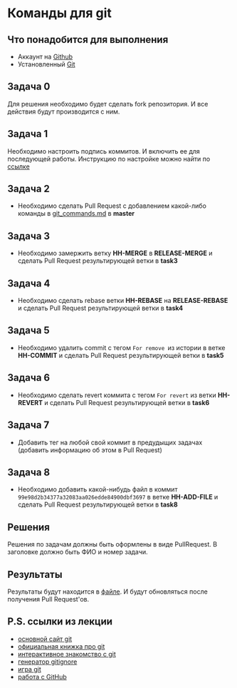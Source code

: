 # Команды для git
## Что понадобится для выполнения
* Аккаунт на [Github](https://github.com)
* Установленный [Git](https://git-scm.com)
## Задача 0
Для решения необходимо будет сделать fork репозитория. И все действия будут производится с ним.
## Задача 1
Необходимо настроить подпись коммитов. И включить ее для последующей работы.
Инструкцию по настройке можно найти по [ссылке](https://help.github.com/articles/managing-commit-signature-verification/)
## Задача 2
* Необходимо сделать Pull Request c добавлением какой-либо команды в [git_commands.md](/git_commands.md) в **master**
## Задача 3
* Необходимо замержить ветку **HH-MERGE** в **RELEASE-MERGE** и сделать Pull Request результирующей ветки в **task3**
## Задача 4
* Необходимо сделать rebase ветки **HH-REBASE** на **RELEASE-REBASE** и сделать Pull Request результирующей ветки в **task4**
## Задача 5 
* Необходимо удалить commit с тегом `For remove `из истории в ветке **HH-COMMIT** и сделать Pull Request результирующей ветки в **task5**
## Задача 6
* Необходимо сделать revert коммита с тегом `For revert` из ветки **HH-REVERT** и сделать Pull Request результирующей ветки в **task6**
## Задача 7
* Добавить тег на любой свой коммит в предудыщих задачах (добавить информацию об этом в Pull Request)
## Задача 8
* Необходимо добавить какой-нибудь файл в коммит `99e98d2b34377a32083aa026edde84900dbf3697` в ветке **HH-ADD-FILE** и сделать Pull Request результирующей ветки в **task8**
## Решения
Решения по задачам должны быть оформлены в виде PullRequest. В заголовке должно быть ФИО и номер задачи.
## Результаты
Результаты будут находится в [файле](/results.md). И будут обновляться после получения Pull Request'ов.

## P.S. ссылки из лекции
 - [основной сайт git](https://git-scm.com)
 - [официальная книжка про git](https://git-scm.com/book)
 - [интерактивное знакомство с git](https://githowto.com)
 - [генератор gitignore](https://www.gitignore.io)
 - [игра git](https://learngitbranching.js.org) 
 - [работа с GitHub](https://github.com/asmeurer/git-workflow)

